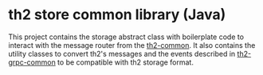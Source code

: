 # th2 store common library (Java)

This project contains the storage abstract class with boilerplate code to interact with the message router from the [th2-common](https://github.com/th2-net/th2-common-j).
It also contains the utility classes to convert th2's messages and the events described in [th2-grpc-common](https://github.com/th2-net/th2-grpc-common/blob/master/src/main/proto/th2_grpc_common/common.proto "common.proto") to be compatible with th2 storage format.
